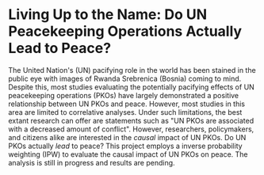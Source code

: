 # Living Up to the Name: Do UN Peacekeeping Operations Actually Lead to Peace?

The United Nation's (UN) pacifying role in the world has been stained in the public eye with images of Rwanda Srebrenica (Bosnia) coming to mind. Despite this, most studies evaluating the potentially pacifying effects of UN peacekeeping operations (PKOs) have largely demonstrated a positive relationship between UN PKOs and peace. However, most studies in this area are limited to correlative analyses. Under such limitations, the best extant research can offer are statements such as "UN PKOs are associated with a decreased amount of conflict". However, researchers, policymakers, and citizens alike are interested in the *causal* impact of UN PKOs. Do UN PKOs actually *lead* to peace? This project employs a inverse probability weighting (IPW) to evaluate the causal impact of UN PKOs on peace. The analysis is still in progress and results are pending. 
